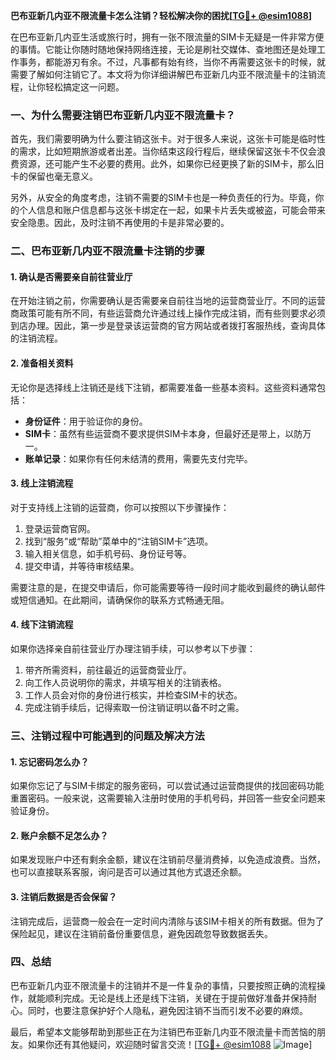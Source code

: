 **巴布亚新几内亚不限流量卡怎么注销？轻松解决你的困扰[[TG💪+ @esim1088](https://t.me/s/esim1088)]**

在巴布亚新几内亚生活或旅行时，拥有一张不限流量的SIM卡无疑是一件非常方便的事情。它能让你随时随地保持网络连接，无论是刷社交媒体、查地图还是处理工作事务，都能游刃有余。不过，凡事都有始有终，当你不再需要这张卡的时候，就需要了解如何注销它了。本文将为你详细讲解巴布亚新几内亚不限流量卡的注销流程，让你轻松搞定这一问题。

### 一、为什么需要注销巴布亚新几内亚不限流量卡？

首先，我们需要明确为什么要注销这张卡。对于很多人来说，这张卡可能是临时性的需求，比如短期旅游或者出差。当你结束这段行程后，继续保留这张卡不仅会浪费资源，还可能产生不必要的费用。此外，如果你已经更换了新的SIM卡，那么旧卡的保留也毫无意义。

另外，从安全的角度考虑，注销不需要的SIM卡也是一种负责任的行为。毕竟，你的个人信息和账户信息都与这张卡绑定在一起，如果卡片丢失或被盗，可能会带来安全隐患。因此，及时注销不再使用的卡是非常必要的。

### 二、巴布亚新几内亚不限流量卡注销的步骤

#### 1. 确认是否需要亲自前往营业厅

在开始注销之前，你需要确认是否需要亲自前往当地的运营商营业厅。不同的运营商政策可能有所不同，有些运营商允许通过线上操作完成注销，而有些则要求必须到店办理。因此，第一步是登录该运营商的官方网站或者拨打客服热线，查询具体的注销流程。

#### 2. 准备相关资料

无论你是选择线上注销还是线下注销，都需要准备一些基本资料。这些资料通常包括：

- **身份证件**：用于验证你的身份。
- **SIM卡**：虽然有些运营商不要求提供SIM卡本身，但最好还是带上，以防万一。
- **账单记录**：如果你有任何未结清的费用，需要先支付完毕。

#### 3. 线上注销流程

对于支持线上注销的运营商，你可以按照以下步骤操作：

1. 登录运营商官网。
2. 找到“服务”或“帮助”菜单中的“注销SIM卡”选项。
3. 输入相关信息，如手机号码、身份证号等。
4. 提交申请，并等待审核结果。

需要注意的是，在提交申请后，你可能需要等待一段时间才能收到最终的确认邮件或短信通知。在此期间，请确保你的联系方式畅通无阻。

#### 4. 线下注销流程

如果你选择亲自前往营业厅办理注销手续，可以参考以下步骤：

1. 带齐所需资料，前往最近的运营商营业厅。
2. 向工作人员说明你的需求，并填写相关的注销表格。
3. 工作人员会对你的身份进行核实，并检查SIM卡的状态。
4. 完成注销手续后，记得索取一份注销证明以备不时之需。

### 三、注销过程中可能遇到的问题及解决方法

#### 1. 忘记密码怎么办？

如果你忘记了与SIM卡绑定的服务密码，可以尝试通过运营商提供的找回密码功能重置密码。一般来说，这需要输入注册时使用的手机号码，并回答一些安全问题来验证身份。

#### 2. 账户余额不足怎么办？

如果发现账户中还有剩余金额，建议在注销前尽量消费掉，以免造成浪费。当然，也可以直接联系客服，询问是否可以通过其他方式退还余额。

#### 3. 注销后数据是否会保留？

注销完成后，运营商一般会在一定时间内清除与该SIM卡相关的所有数据。但为了保险起见，建议在注销前备份重要信息，避免因疏忽导致数据丢失。

### 四、总结

巴布亚新几内亚不限流量卡的注销并不是一件复杂的事情，只要按照正确的流程操作，就能顺利完成。无论是线上还是线下注销，关键在于提前做好准备并保持耐心。同时，也要注意保护好个人隐私，避免因注销不当而引发不必要的麻烦。

最后，希望本文能够帮助到那些正在为注销巴布亚新几内亚不限流量卡而苦恼的朋友。如果你还有其他疑问，欢迎随时留言交流！[[TG💪+ @esim1088](https://t.me/s/esim1088) ![Image](https://i.postimg.cc/4NQfJmqS/Snipaste-2025-05-13-00-14-12.png)]